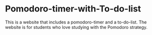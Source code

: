# Pomodoro-timer-with-To-do-list

This is a website that includes a pomodoro-timer and a to-do-list. The website is for students who love studying with the Pomodoro strategy.

